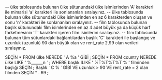 -- ülke tablosunda bulunan ülke sütunundaki ülke isimlerinden 'A' karakteri ile mimarisi 'a' karakteri ile sonlananları sıralayınız.
-- ülke tablosunda bulunan ülke sütunundaki ülke isimlerinden en az 6 karakterden oluşan ve sonu 'n' karakteri ile sonlananları sıralayınız.
-- film tablosunda bulunan başlık sütunundaki film isimlerinden en az 4 adet büyük ya da küçük harf farketmesinin 'T' karakteri içeren film isimlerini sıralayınız.
-- film tablosunda bulunan tüm sütunlardaki bağlantılardan başlık 'C' karakteri ile başlangıç ​​ve uzunluk (uzunluk) 90 dan büyük olan ve rent_rate 2,99 olan verileri sıralayınız.

SEÇİN  *  FROM ülke NEREDE ' A  %a ' GİBİ ;
SEÇİN  *  FROM country NEREDE ülke LIKE  ' %______n ' ;
WHERE başlık ILIKE ' %T%T%T%T % ' filminden başlığı SEÇİN ;
 Başlık ' C % ' GİBİ VE uzunluk > 90 VE rent_rate = 2 olan filmden SEÇİN *  . 99 ; 
